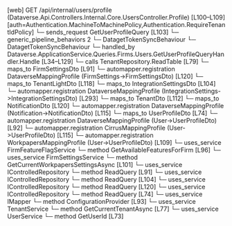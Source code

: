 [web] GET /api/internal/users/profile  (Dataverse.Api.Controllers.Internal.Core.UsersController.Profile)  [L100–L109] [auth=Authentication.MachineToMachinePolicy,Authentication.RequireTenantIdPolicy]
  └─ sends_request GetUserProfileQuery [L103]
    └─ generic_pipeline_behaviors 2
      └─ DatagetTokenSyncBehaviour
      └─ DatagetTokenSyncBehaviour
    └─ handled_by Dataverse.ApplicationService.Queries.Firms.Users.GetUserProfileQueryHandler.Handle [L34–L129]
      └─ calls TenantRepository.ReadTable [L79]
      └─ maps_to FirmSettingsDto [L91]
        └─ automapper.registration DataverseMappingProfile (FirmSettings->FirmSettingsDto) [L120]
      └─ maps_to TenantLightDto [L118]
      └─ maps_to IntegrationSettingsDto [L104]
        └─ automapper.registration DataverseMappingProfile (IntegrationSettings->IntegrationSettingsDto) [L293]
      └─ maps_to TenantDto [L112]
      └─ maps_to NotificationDto [L120]
        └─ automapper.registration DataverseMappingProfile (Notification->NotificationDto) [L115]
      └─ maps_to UserProfileDto [L74]
        └─ automapper.registration DataverseMappingProfile (User->UserProfileDto) [L92]
        └─ automapper.registration CirrusMappingProfile (User->UserProfileDto) [L115]
        └─ automapper.registration WorkpapersMappingProfile (User->UserProfileDto) [L109]
      └─ uses_service FirmFeatureFlagService
        └─ method GetAvailableFeaturesForFirm [L96]
      └─ uses_service FirmSettingsService
        └─ method GetCurrentWorkpapersSettingsAsync [L101]
      └─ uses_service IControlledRepository<FirmSettings>
        └─ method ReadQuery [L91]
      └─ uses_service IControlledRepository<IntegrationSettings>
        └─ method ReadQuery [L104]
      └─ uses_service IControlledRepository<Notification>
        └─ method ReadQuery [L120]
      └─ uses_service IControlledRepository<User>
        └─ method ReadQuery [L74]
      └─ uses_service IMapper
        └─ method ConfigurationProvider [L93]
      └─ uses_service TenantService
        └─ method GetCurrentTenantAsync [L77]
      └─ uses_service UserService
        └─ method GetUserId [L73]

